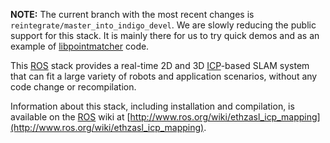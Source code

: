 **NOTE:** The current branch with the most recent changes is `reintegrate/master_into_indigo_devel`. We are slowly reducing the public support for this stack. It is mainly there for us to try quick demos and as an example of [libpointmatcher](https://github.com/ethz-asl/libpointmatcher) code.

This [ROS] stack provides a real-time 2D and 3D [ICP]-based SLAM system that
can fit a large variety of robots and application scenarios, without any code
change or recompilation.

Information about this stack, including installation and compilation, is available on the [ROS] wiki at [http://www.ros.org/wiki/ethzasl_icp_mapping](http://www.ros.org/wiki/ethzasl_icp_mapping).

[ROS]: http://www.ros.org
[ICP]: http://en.wikipedia.org/wiki/Iterative_Closest_Point

